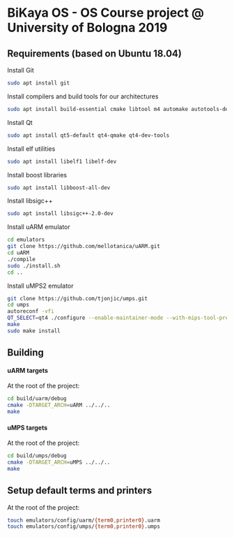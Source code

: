 # BiKaya OS - OS Course project @ University of Bologna 2019

## Requirements (based on Ubuntu 18.04)

Install Git
```bash
sudo apt install git
```

Install compilers and build tools for our architectures
```bash
sudo apt install build-essential cmake libtool m4 automake autotools-dev autoconf gcc-arm-none-eabi gcc-mipsel-linux-gnu
```

Install Qt
```bash
sudo apt install qt5-default qt4-qmake qt4-dev-tools
```

Install elf utilities
```bash
sudo apt install libelf1 libelf-dev
```

Install boost libraries
```bash
sudo apt install libboost-all-dev
```

Install libsigc++
```bash
sudo apt install libsigc++-2.0-dev
```

Install uARM emulator
```bash
cd emulators
git clone https://github.com/mellotanica/uARM.git
cd uARM
./compile
sudo ./install.sh
cd ..
```

Install uMPS2 emulator
```bash
git clone https://github.com/tjonjic/umps.git
cd umps
autoreconf -vfi
QT_SELECT=qt4 ./configure --enable-maintainer-mode --with-mips-tool-prefix=mipsel-linux-gnu-
make
sudo make install
```

## Building

#### uARM targets

At the root of the project:

```bash
cd build/uarm/debug
cmake -DTARGET_ARCH=uARM ../../..
make
```

#### uMPS targets

At the root of the project:

```bash
cd build/umps/debug
cmake -DTARGET_ARCH=uMPS ../../..
make
```

## Setup default terms and printers

At the root of the project:

```bash
touch emulators/config/uarm/{term0,printer0}.uarm
touch emulators/config/umps/{term0,printer0}.umps
```
